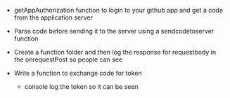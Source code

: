 -  getAppAuthorization function to login to your github app and get a code from the application server

- Parse code before sending it to the server using a sendcodetoserver function 

- Create a function folder and then log the response for requestbody in the onrequestPost so people can see

- Write a function to exchange code for token 
  - console log the token so it can be seen
